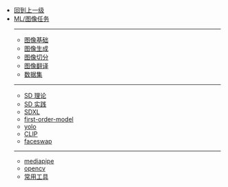 - [回到上一级](ML/)
- [ML/图像任务](ML/CV/)
  - ---
  - [图像基础](ML/CV/图像基础)
  - [图像生成](ML/CV/图像生成)
  - [图像切分](ML/CV/图像切分)
  - [图像翻译](ML/CV/图像翻译/)
  - [数据集](ML/CV/dataset)
  - ---
  - [SD 理论](ML/CV/sd_the)
  - [SD 实践](ML/CV/sd_pra)
  - [SDXL](ML/CV/SDXL)
  - [first-order-model](ML/CV/FOMM)
  - [yolo](ML/CV/yolo)
  - [CLIP](ML/CV/CLIP)
  - [faceswap](ML/CV/faceswap/)
  - ---
  - [mediapipe](ML/CV/mediapipe)
  - [opencv](ML/CV/opencv)
  - [常用工具](ML/CV/tools/)